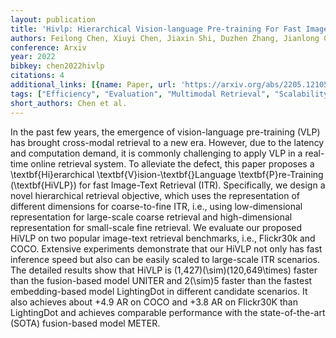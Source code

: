 ```yaml
---
layout: publication
title: 'Hivlp: Hierarchical Vision-language Pre-training For Fast Image-text Retrieval'
authors: Feilong Chen, Xiuyi Chen, Jiaxin Shi, Duzhen Zhang, Jianlong Chang, Qi Tian
conference: Arxiv
year: 2022
bibkey: chen2022hivlp
citations: 4
additional_links: [{name: Paper, url: 'https://arxiv.org/abs/2205.12105'}]
tags: ["Efficiency", "Evaluation", "Multimodal Retrieval", "Scalability", "Text Retrieval"]
short_authors: Chen et al.
---
```

In the past few years, the emergence of vision-language pre-training (VLP)
has brought cross-modal retrieval to a new era. However, due to the latency and
computation demand, it is commonly challenging to apply VLP in a real-time
online retrieval system. To alleviate the defect, this paper proposes a
\textbf\{Hi\}erarchical \textbf\{V\}ision-\textbf\{\}Language \textbf\{P\}re-Training
(\textbf\{HiVLP\}) for fast Image-Text Retrieval (ITR). Specifically, we design a
novel hierarchical retrieval objective, which uses the representation of
different dimensions for coarse-to-fine ITR, i.e., using low-dimensional
representation for large-scale coarse retrieval and high-dimensional
representation for small-scale fine retrieval. We evaluate our proposed HiVLP
on two popular image-text retrieval benchmarks, i.e., Flickr30k and COCO.
Extensive experiments demonstrate that our HiVLP not only has fast inference
speed but also can be easily scaled to large-scale ITR scenarios. The detailed
results show that HiVLP is \(1,427\)\(\sim\)\(120,649\times\) faster than the
fusion-based model UNITER and 2\(\sim\)5 faster than the fastest embedding-based
model LightingDot in different candidate scenarios. It also achieves about +4.9
AR on COCO and +3.8 AR on Flickr30K than LightingDot and achieves comparable
performance with the state-of-the-art (SOTA) fusion-based model METER.